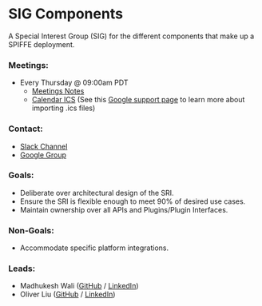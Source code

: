 # SIG Components

A Special Interest Group (SIG) for the different components that make up a SPIFFE deployment.

### Meetings:
* Every Thursday @ 09:00am PDT
    * [Meetings Notes](https://docs.google.com/document/d/1uJCb9e932ponaKvln1PQkg72zJnEjbn-fJlZ5iZbTPk)
    * [Calendar ICS](https://calendar.google.com/calendar/ical/scytale.io_4qu8v9e1fhkq38ioh8tku7gf8o%40group.calendar.google.com/public/basic.ics) (See this [Google support page](https://support.google.com/calendar/answer/37100?co=GENIE.Platform%3DDesktop&hl=en) to learn more about importing .ics files)

### Contact:
* [Slack Channel](https://spiffe.slack.com/messages/sig-components/)
* [Google Group](https://groups.google.com/a/spiffe.io/forum/#!forum/sig-components)

### Goals:
* Deliberate over architectural design of the SRI.
* Ensure the SRI is flexible enough to meet 90% of desired use cases.
* Maintain ownership over all APIs and Plugins/Plugin Interfaces.

### Non-Goals:
* Accommodate specific platform integrations.

### Leads:
* Madhukesh Wali ([GitHub](https://github.com/walmav) / [LinkedIn](https://www.linkedin.com/in/mavwali/))
* Oliver Liu ([GitHub](https://github.com/myidpt) / [LinkedIn](https://www.linkedin.com/in/yonggang-oliver-liu-bbbb399/))
